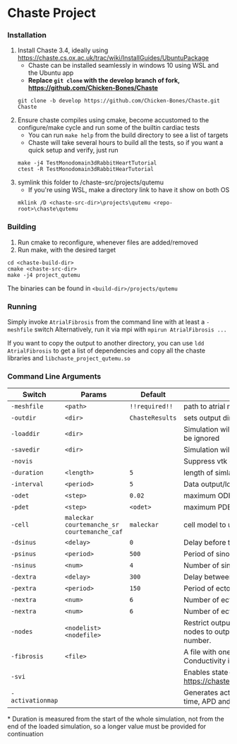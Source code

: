 # Chaste Project
### Installation
1. Install Chaste 3.4, ideally using https://chaste.cs.ox.ac.uk/trac/wiki/InstallGuides/UbuntuPackage
    * Chaste can be installed seamlessly in windows 10 using WSL and the Ubuntu app
    * **Replace `git clone` with the develop branch of fork, https://github.com/Chicken-Bones/Chaste**
    ```
    git clone -b develop https://github.com/Chicken-Bones/Chaste.git Chaste
    ```
2. Ensure chaste compiles using cmake, become accustomed to the configure/make cycle and run some of the builtin cardiac tests
    * You can run `make help` from the build directory to see a list of targets
    * Chaste will take several hours to build all the tests, so if you want a quick setup and verify, just run  
    ```
    make -j4 TestMonodomain3dRabbitHeartTutorial
    ctest -R TestMonodomain3dRabbitHearTutorial
    ```
3. symlink this folder to /chaste-src/projects/qutemu
    * If you're using WSL, make a directory link to have it show on both OS
    ```
    mklink /D <chaste-src-dir>\projects\qutemu <repo-root>\chaste\qutemu
    ```

### Building
1. Run cmake to reconfigure, whenever files are added/removed
2. Run make, with the desired target
```
cd <chaste-build-dir>
cmake <chaste-src-dir>
make -j4 project_qutemu
```
The binaries can be found in `<build-dir>/projects/qutemu`

### Running
Simply invoke `AtrialFibrosis` from the command line with at least a `-meshfile` switch
Alternatively, run it via mpi with `mpirun AtrialFibrosis ...`

If you want to copy the output to another directory, you can use `ldd AtrialFibrosis` to get a list of dependencies and copy all the chaste libraries and `libchaste_project_qutemu.so`


### Command Line Arguments
| Switch | Params | Default | Description |
| - | - | - | - |
| `-meshfile` | `<path>` | `!!required!!` | path to atrial mesh (wthout the .node extension)
| `-outdir` | `<dir>` | `ChasteResults` | sets output directory to `testoutput/<dir>`
| `-loaddir` | `<dir>` |  | Simulation will be resumed* from a state in `testoutput/<dir>`. `-meshfile` will be ignored
| `-savedir` | `<dir>` |  | Simulation will be saved in `testoutput/<dir>`
| `-novis` ||| Suppress vtk output
| `-duration` | `<length>` | `5` | length of simlation (ms) |
| `-interval` | `<period>` | `5` | Data output/logging interval for results.h5 and results.[p]vtk (ms) |
| `-odet` | `<step>` | `0.02` | maximum ODE integration step (ms) |
| `-pdet` | `<step>` | `<odet>` | maximum PDE integration step (ms) |
| `-cell` | `maleckar`<br>`courtemanche_sr`<br>`courtemanche_caf` | `maleckar` | cell model to use |
| `-dsinus` | `<delay>` | `0` | Delay before the first sinoatrial node trigger (ms) |
| `-psinus` | `<period>` | `500` | Period of sinoatrial trigger (ms) |
| `-nsinus` | `<num>` | `4` | Number of sinoatrial triggers  |
| `-dextra` | `<delay>` | `300` | Delay between last sinoatrial trigger and first ectopic trigger (ms) |
| `-pextra` | `<period>` | `150` | Period of ectopic trigger (ms) |
| `-nextra` | `<num>` | `6` | Number of ectopic triggers  |
| `-nextra` | `<num>` | `6` | Number of ectopic triggers  |
| `-nodes` | `<nodelist>`<br>`<nodefile>` || Restrict output nodes (by number in .node file). A comma separated list of nodes to output or a file where each entry is a single line containing a node number. 
| `-fibrosis` | `<file>` || A file with one line per element, indicating how fibrotic the tissue is. Conductivity is scaled by `1 - fibrosis`
| `-svi` ||| Enables state-variable interpolation https://chaste.cs.ox.ac.uk/trac/wiki/ChasteGuides/StateVariableInterpolation
| `-activationmap` ||| Generates activationmap.h5 in the output directory containing activation time, APD and peak voltage at periodic snapshots

\* Duration is measured from the start of the whole simulation, not from the end of the loaded simulation, so a longer value must be provided for continuation
